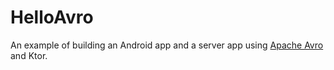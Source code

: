 # HelloAvro

An example of building an Android app and a server app using [Apache Avro](https://avro.apache.org/) and Ktor.
